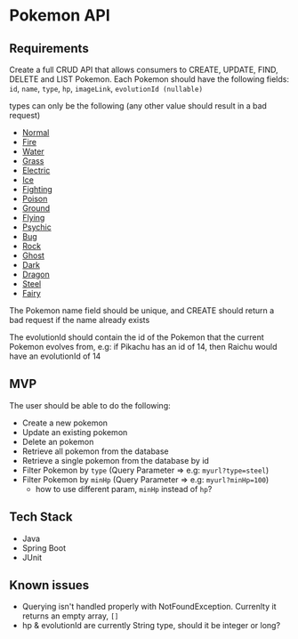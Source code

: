 # Pokemon API

## Requirements

Create a full CRUD API that allows consumers to CREATE, UPDATE, FIND, DELETE and LIST Pokemon. Each Pokemon should have the following fields: `id`, `name`, `type`, `hp`, `imageLink`, `evolutionId (nullable)`

types can only be the following (any other value should result in a bad request)

- [Normal](https://pokemon.fandom.com/wiki/Normal_type "Normal type")
- [Fire](https://pokemon.fandom.com/wiki/Fire_type "Fire type")
- [Water](https://pokemon.fandom.com/wiki/Water_type "Water type")
- [Grass](https://pokemon.fandom.com/wiki/Grass_type "Grass type")
- [Electric](https://pokemon.fandom.com/wiki/Electric_type "Electric type")
- [Ice](https://pokemon.fandom.com/wiki/Ice_type "Ice type")
- [Fighting](https://pokemon.fandom.com/wiki/Fighting_type "Fighting type")
- [Poison](https://pokemon.fandom.com/wiki/Poison_type "Poison type")
- [Ground](https://pokemon.fandom.com/wiki/Ground_type "Ground type")
- [Flying](https://pokemon.fandom.com/wiki/Flying_type "Flying type")
- [Psychic](https://pokemon.fandom.com/wiki/Psychic_type "Psychic type")
- [Bug](https://pokemon.fandom.com/wiki/Bug_type "Bug type")
- [Rock](https://pokemon.fandom.com/wiki/Rock_type "Rock type")
- [Ghost](https://pokemon.fandom.com/wiki/Ghost_type "Ghost type")
- [Dark](https://pokemon.fandom.com/wiki/Dark_type "Dark type")
- [Dragon](https://pokemon.fandom.com/wiki/Dragon_type "Dragon type")
- [Steel](https://pokemon.fandom.com/wiki/Steel_type "Steel type")
- [Fairy](https://pokemon.fandom.com/wiki/Fairy_type "Fairy type")

The Pokemon name field should be unique, and CREATE should return a bad request if the name already exists

The evolutionId should contain the id of the Pokemon that the current Pokemon evolves from, e.g: if Pikachu has an id of 14, then Raichu would have an evolutionId of 14

## MVP

The user should be able to do the following:

- Create a new pokemon
- Update an existing pokemon
- Delete an pokemon
- Retrieve all pokemon from the database
- Retrieve a single pokemon from the database by id
- Filter Pokemon by `type` (Query Parameter => e.g: `myurl?type=steel`)
- Filter Pokemon by `minHp` (Query Parameter => e.g: `myurl?minHp=100`)
  - how to use different param, `minHp` instead of `hp`?

## Tech Stack

- Java
- Spring Boot
- JUnit

## Known issues

- Querying isn't handled properly with NotFoundException. Currenlty it returns an empty array, `[]`
- hp & evolutionId are currently String type, should it be integer or long?
